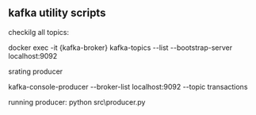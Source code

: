 ## kafka utility scripts

checkilg all topics:

docker exec -it {kafka-broker} kafka-topics --list --bootstrap-server localhost:9092

srating producer 

kafka-console-producer -\-broker-list localhost:9092 --topic transactions

running producer:
python src\producer.py

